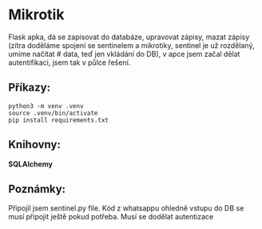# **Mikrotik**

Flask apka, dá se zapisovat do databáze, upravovat zápisy, mazat zápisy (zítra doděláme spojení se sentinelem a mikrotiky, sentinel je už rozdělaný, umíme načítat # data, teď jen vkládání do DB), v apce jsem začal dělat autentifikaci, jsem tak v půlce řešení.

## Příkazy:

``` 
python3 -m venv .venv
source .venv/bin/activate
pip install requirements.txt
```

## Knihovny:

**SQLAlchemy**

## Poznámky:

Připojil jsem sentinel.py file. Kód z whatsappu ohledně vstupu do DB se musí připojit ještě pokud potřeba. Musí se dodělat autentizace
